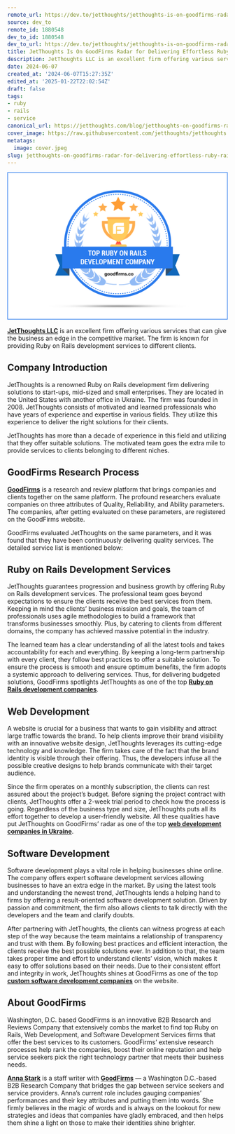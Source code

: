 ```yaml
---
remote_url: https://dev.to/jetthoughts/jetthoughts-is-on-goodfirms-radar-for-delivering-effortless-ruby-on-rails-development-services-to-business-of-various-niches-1g8b
source: dev_to
remote_id: 1880548
dev_to_id: 1880548
dev_to_url: https://dev.to/jetthoughts/jetthoughts-is-on-goodfirms-radar-for-delivering-effortless-ruby-on-rails-development-services-to-business-of-various-niches-1g8b
title: JetThoughts Is On GoodFirms Radar for Delivering Effortless Ruby on Rails Development Services to Business of Various Niches
description: JetThoughts LLC is an excellent firm offering various services that can give the business an edge...
date: 2024-06-07
created_at: '2024-06-07T15:27:35Z'
edited_at: '2025-01-22T22:02:54Z'
draft: false
tags:
- ruby
- rails
- service
canonical_url: https://jetthoughts.com/blog/jetthoughts-on-goodfirms-radar-for-delivering-effortless-ruby-rails-development-services-business-of-various-niches/
cover_image: https://raw.githubusercontent.com/jetthoughts/jetthoughts.github.io/master/content/blog/jetthoughts-on-goodfirms-radar-for-delivering-effortless-ruby-rails-development-services-business-of-various-niches/cover.jpeg
metatags:
  image: cover.jpeg
slug: jetthoughts-on-goodfirms-radar-for-delivering-effortless-ruby-rails-development-services-business-of-various-niches
---
```

![badge from goodfirms](file_0.jpeg)

**[JetThoughts LLC](https://www.goodfirms.co/company/jetthoughts-llc)** is an excellent firm offering various services that can give the business an edge in the competitive market. The firm is known for providing Ruby on Rails development services to different clients.

## Company Introduction

JetThoughts is a renowned Ruby on Rails development firm delivering solutions to start-ups, mid-sized and small enterprises. They are located in the United States with another office in Ukraine. The firm was founded in 2008. JetThoughts consists of motivated and learned professionals who have years of experience and expertise in various fields. They utilize this experience to deliver the right solutions for their clients.

JetThoughts has more than a decade of experience in this field and utilizing that they offer suitable solutions. The motivated team goes the extra mile to provide services to clients belonging to different niches.

## GoodFirms Research Process

**[GoodFirms](https://www.goodfirms.co/)** is a research and review platform that brings companies and clients together on the same platform. The profound researchers evaluate companies on three attributes of Quality, Reliability, and Ability parameters. The companies, after getting evaluated on these parameters, are registered on the GoodFirms website.

GoodFirms evaluated JetThoughts on the same parameters, and it was found that they have been continuously delivering quality services. The detailed service list is mentioned below:

## Ruby on Rails Development Services

JetThoughts guarantees progression and business growth by offering Ruby on Rails development services. The professional team goes beyond expectations to ensure the clients receive the best services from them. Keeping in mind the clients’ business mission and goals, the team of professionals uses agile methodologies to build a framework that transforms businesses smoothly. Plus, by catering to clients from different domains, the company has achieved massive potential in the industry.

The learned team has a clear understanding of all the latest tools and takes accountability for each and everything. By keeping a long-term partnership with every client, they follow best practices to offer a suitable solution. To ensure the process is smooth and ensure optimum benefits, the firm adopts a systemic approach to delivering services. Thus, for delivering budgeted solutions, GoodFirms spotlights JetThoughts as one of the top **[Ruby on Rails development companies](https://www.goodfirms.co/directory/frameworks/top-software-development-companies/ruby-on-rails)**.

## **Web Development**

A website is crucial for a business that wants to gain visibility and attract large traffic towards the brand. To help clients improve their brand visibility with an innovative website design, JetThoughts leverages its cutting-edge technology and knowledge. The firm takes care of the fact that the brand identity is visible through their offering. Thus, the developers infuse all the possible creative designs to help brands communicate with their target audience.

Since the firm operates on a monthly subscription, the clients can rest assured about the project’s budget. Before signing the project contract with clients, JetThoughts offer a 2-week trial period to check how the process is going. Regardless of the business type and size, JetThoughts puts all its effort together to develop a user-friendly website. All these qualities have put JetThoughts on GoodFirms’ radar as one of the top **[web development companies in Ukraine](https://www.goodfirms.co/directory/country/top-website-development-companies/ua)**.

## Software Development

Software development plays a vital role in helping businesses shine online. The company offers expert software development services allowing businesses to have an extra edge in the market. By using the latest tools and understanding the newest trend, JetThoughts lends a helping hand to firms by offering a result-oriented software development solution. Driven by passion and commitment, the firm also allows clients to talk directly with the developers and the team and clarify doubts.

After partnering with JetThoughts, the clients can witness progress at each step of the way because the team maintains a relationship of transparency and trust with them. By following best practices and efficient interaction, the clients receive the best possible solutions ever. In addition to that, the team takes proper time and effort to understand clients’ vision, which makes it easy to offer solutions based on their needs. Due to their consistent effort and integrity in work, JetThoughts shines at GoodFirms as one of the top **[custom software development companies](https://www.goodfirms.co/directory/languages/top-software-development-companies)** on the website.

## About GoodFirms

Washington, D.C. based GoodFirms is an innovative B2B Research and Reviews Company that extensively combs the market to find top Ruby on Rails, Web Development, and Software Development Services firms that offer the best services to its customers. GoodFirms’ extensive research processes help rank the companies, boost their online reputation and help service seekers pick the right technology partner that meets their business needs.

**[Anna Stark](https://www.linkedin.com/in/anna-stark-558484192/)** is a staff writer with **[GoodFirms](https://www.goodfirms.co/)** — a Washington D.C.-based B2B Research Company that bridges the gap between service seekers and service providers. Anna’s current role includes gauging companies’ performances and their key attributes and putting them into words. She firmly believes in the magic of words and is always on the lookout for new strategies and ideas that companies have gladly embraced, and then helps them shine a light on those to make their identities shine brighter.

